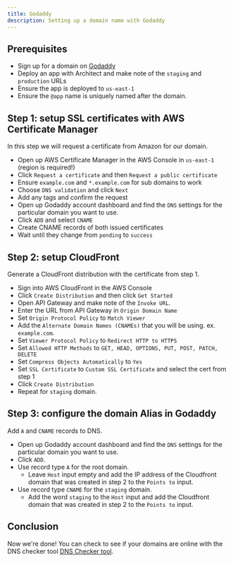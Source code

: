 ```yaml
---
title: Godaddy
description: Setting up a domain name with Godaddy
---
```


## Prerequisites 

- Sign up for a domain on [Godaddy](https://www.Godaddy.com/)
- Deploy an app with Architect and make note of the `staging` and `production` URLs
- Ensure the app is deployed to `us-east-1`
- Ensure the `@app` name is uniquely named after the domain.

## Step 1: setup SSL certificates with AWS Certificate Manager

In this step we will request a certificate from Amazon for our domain.

- Open up AWS Certificate Manager in the AWS Console in `us-east-1` (region is required!)
- Click `Request a certificate` and then `Request a public certificate`
- Ensure `example.com` and `*.example.com` for sub domains to work
- Choose `DNS validation` and click `Next`
- Add any tags and confirm the request
- Open up Godaddy account dashboard and find the `DNS` settings for the particular domain you want to use.
- Click `ADD` and select `CNAME`
- Create CNAME records of both issued certificates
- Wait until they change from `pending` to `success`

## Step 2: setup CloudFront

Generate a CloudFront distribution with the certificate from step 1.

- Sign into AWS CloudFront in the AWS Console
- Click `Create Distribution` and then click `Get Started`
- Open API Gateway and make note of the `Invoke URL`.
- Enter the URL from API Gateway in `Origin Domain Name` 
- Set `Origin Protocol Policy` to `Match Viewer`
- Add the `Alternate Domain Names (CNAMEs)` that you will be using. ex. `example.com`.
- Set `Viewer Protocol Policy` to `Redirect HTTP to HTTPS`
- Set `Allowed HTTP Methods` to `GET, HEAD, OPTIONS, PUT, POST, PATCH, DELETE`
- Set `Compress Objects Automatically` to `Yes`
- Set `SSL Certificate` to `Custom SSL Certificate` and select the cert from step 1
- Click `Create Distribution`
- Repeat for `staging` domain.

## Step 3: configure the domain Alias in Godaddy 

Add `A` and `CNAME` records to DNS.

- Open up Godaddy account dashboard and find the `DNS` settings for the particular domain you want to use.
- Click `ADD`.
- Use record type `A` for the root domain. 
    - Leave `Host` input empty and add the IP address of the Cloudfront domain that was created in step 2 to the `Points to` input.
- Use record type `CNAME` for the `staging` domain. 
    - Add the word `staging` to the `Host` input and add the Cloudfront domain that was created in step 2 to the `Points to` input.

## Conclusion

Now we're done! You can check to see if your domains are online with the DNS checker tool [DNS Checker tool](https://dnschecker.org/).
